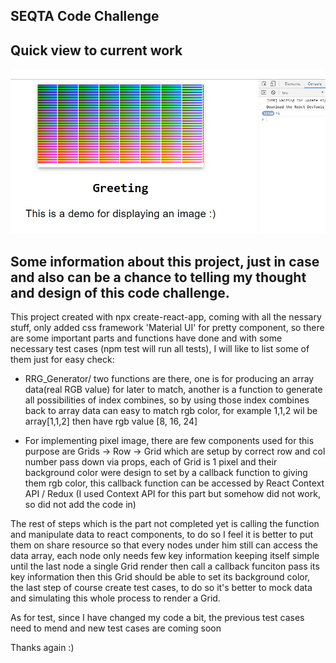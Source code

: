 SEQTA Code Challenge
---


Quick view to current work
---
![Upstream vs Origin](https://raw.githubusercontent.com/Seven-Bi/jsapp/features/screenshot/img.PNG)


Some information about this project, just in case and also can be a chance to telling my thought and design of this code challenge.
---

This project created with npx create-react-app, coming with all the nessary stuff, only added css framework 'Material UI' for pretty component,
so there are some important parts and functions have done and with some necessary test cases (npm test will run all tests), I will like to list 
some of them just for easy check:

- RRG_Generator/ two functions are there, one is for producing an array data(real RGB value) for later to match, another is a function to
  generate all possibilities of index combines, so by using those index combines back to array data can easy to match rgb color, for example
  1,1,2 wil be array[1,1,2] then have rgb value [8, 16, 24]
  
- For implementing pixel image, there are few components used for this purpose are Grids -> Row -> Grid which are setup by correct row and col number pass
  down via props, each of Grid is 1 pixel and their background color were design to set by a callback function to giving them rgb color, this callback function can
  be accessed by React Context API / Redux (I used Context API for this part but somehow did not work, so did not add the code in)
  
  
The rest of steps which is the part not completed yet is calling the function and manipulate data to react components, to do so I feel it is better to put them on share resource so that every nodes under him still can access the data array, each node only needs few key information keeping itself simple until the last node a single Grid render then call a callback funciton pass its key information then this Grid should be able to set its background color, the last step of course create test cases, to do so it's better to mock data and simulating this whole process to render a Grid.
  
As for test, since I have changed my code a bit, the previous test cases need to mend and new test cases are coming soon


Thanks again :)
